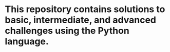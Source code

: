 # This repository contains solutions to basic, intermediate, and advanced challenges using the Python language.
